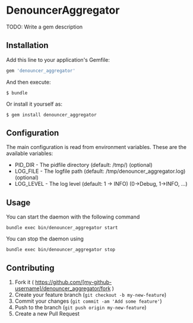 # DenouncerAggregator

TODO: Write a gem description

## Installation

Add this line to your application's Gemfile:

```ruby
gem 'denouncer_aggregator'
```

And then execute:

    $ bundle

Or install it yourself as:

    $ gem install denouncer_aggregator

## Configuration

The main configuration is read from environment variables. These are the available variables:
* PID_DIR - The pidfile directory (default: /tmp/) (optional)
* LOG_FILE - The logfile path (default: /tmp/denouncer_aggregator.log) (optional)
* LOG_LEVEL - The log level (default: 1 -> INFO) (0->Debug, 1->INFO, ...)

## Usage

You can start the daemon with the following command

    bundle exec bin/denouncer_aggregator start

You can stop the daemon using 

    bundle exec bin/denouncer_aggregator stop


## Contributing

1. Fork it ( https://github.com/[my-github-username]/denouncer_aggregator/fork )
2. Create your feature branch (`git checkout -b my-new-feature`)
3. Commit your changes (`git commit -am 'Add some feature'`)
4. Push to the branch (`git push origin my-new-feature`)
5. Create a new Pull Request
